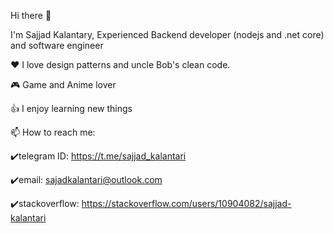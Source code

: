 Hi there 👋

I'm Sajjad Kalantary, Experienced Backend developer (nodejs and .net core) and software engineer

❤️ I love design patterns and uncle Bob's clean code.

🎮 Game and Anime lover

👍 I enjoy learning new things

📫 How to reach me:

✔️telegram ID: https://t.me/sajjad_kalantari

✔️email: sajadkalantari@outlook.com

✔️stackoverflow: https://stackoverflow.com/users/10904082/sajjad-kalantari

